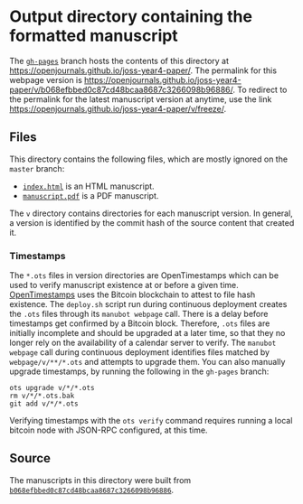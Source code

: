 # Output directory containing the formatted manuscript

The [`gh-pages`](https://github.com/openjournals/joss-year4-paper/tree/gh-pages) branch hosts the contents of this directory at <https://openjournals.github.io/joss-year4-paper/>.
The permalink for this webpage version is <https://openjournals.github.io/joss-year4-paper/v/b068efbbed0c87cd48bcaa8687c3266098b96886/>.
To redirect to the permalink for the latest manuscript version at anytime, use the link <https://openjournals.github.io/joss-year4-paper/v/freeze/>.

## Files

This directory contains the following files, which are mostly ignored on the `master` branch:

+ [`index.html`](index.html) is an HTML manuscript.
+ [`manuscript.pdf`](manuscript.pdf) is a PDF manuscript.

The `v` directory contains directories for each manuscript version.
In general, a version is identified by the commit hash of the source content that created it.

### Timestamps

The `*.ots` files in version directories are OpenTimestamps which can be used to verify manuscript existence at or before a given time.
[OpenTimestamps](https://opentimestamps.org/) uses the Bitcoin blockchain to attest to file hash existence.
The `deploy.sh` script run during continuous deployment creates the `.ots` files through its `manubot webpage` call.
There is a delay before timestamps get confirmed by a Bitcoin block.
Therefore, `.ots` files are initially incomplete and should be upgraded at a later time, so that they no longer rely on the availability of a calendar server to verify.
The `manubot webpage` call during continuous deployment identifies files matched by `webpage/v/**/*.ots` and attempts to upgrade them.
You can also manually upgrade timestamps, by running the following in the `gh-pages` branch:

```shell
ots upgrade v/*/*.ots
rm v/*/*.ots.bak
git add v/*/*.ots
```

Verifying timestamps with the `ots verify` command requires running a local bitcoin node with JSON-RPC configured, at this time.

## Source

The manuscripts in this directory were built from
[`b068efbbed0c87cd48bcaa8687c3266098b96886`](https://github.com/openjournals/joss-year4-paper/commit/b068efbbed0c87cd48bcaa8687c3266098b96886).
